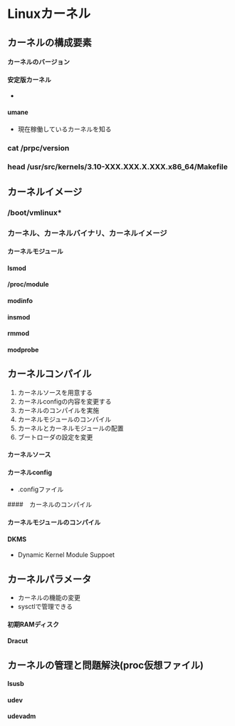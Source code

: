 # Linuxカーネル
## カーネルの構成要素

#### カーネルのバージョン
#### 安定版カーネル
- 
#### umane
- 現在稼働しているカーネルを知る

### cat /prpc/version

### head /usr/src/kernels/3.10-XXX.XXX.X.XXX.x86_64/Makefile


## カーネルイメージ
### /boot/vmlinux*

### カーネル、カーネルバイナリ、カーネルイメージ

#### カーネルモジュール

#### lsmod

#### /proc/module

#### modinfo

#### insmod

#### rmmod

#### modprobe


## カーネルコンパイル
1. カーネルソースを用意する
2. カーネルconfigの内容を変更する
3. カーネルのコンパイルを実施
4. カーネルモジュールのコンパイル
5. カーネルとカーネルモジュールの配置
6. ブートローダの設定を変更
#### カーネルソース

#### カーネルconfig
- .configファイル

####　カーネルのコンパイル

#### カーネルモジュールのコンパイル


#### DKMS
- Dynamic Kernel Module Suppoet


## カーネルパラメータ
- カーネルの機能の変更
- sysctlで管理できる

#### 初期RAMディスク

#### Dracut

## カーネルの管理と問題解決(proc仮想ファイル)
#### lsusb
#### udev
#### udevadm

